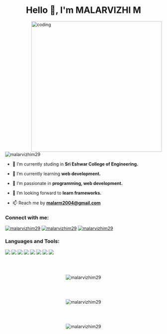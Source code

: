 <h1 align="center">Hello 👋, I'm MALARVIZHI M</h1>
<img align="right" alt="coding" width="420" src="https://img.freepik.com/premium-vector/woman-working-with-computer-home-office-student-freelancer-customer-service-call-center-support_113065-1269.jpg?w=2000">

<p align="left"> <img src="https://komarev.com/ghpvc/?username=malarvizhim29&label=Profile%20views&color=0e75b6&style=flat" alt="malarvizhim29"/> </p>

- 🔭 I’m currently studing in **Sri Eshwar College of Engineering.**

- 🌱 I’m currently learning **web development.**

- 👯 I’m passionate in **programming, web development.**

- 🤝 I’m looking forward to **learn frameworks.**

- 📫 Reach me by **malarm2004@gmail.com**

<h3 align="left">Connect with me:</h3>
<p align="left">
<a href="https://linkedin.com/in/malarvizhi m" target="blank"><img src="https://komarev.com/ghpvc/?username=malarvizhim29&label=Linkedin%20&color=0e75b6&style=flat" alt="malarvizhim29"/></a>
<a href="https://www.codechef.com/users/sece_mee026" target="blank"><img src="https://komarev.com/ghpvc/?username=malarvizhim29&label=Codechef%20&color=0e75b6&style=flat" alt="malarvizhim29"/></a>
<a href="https://www.leetcode.com/sece_mee026" target="blank"><img src="https://komarev.com/ghpvc/?username=malarvizhim29&label=Leetcode%20&color=0e75b6&style=flat" alt="malarvizhim29"/></a>
</p>

<h3 align="left">Languages and Tools:</h3>
<p align="left">
<img src="https://img.shields.io/badge/C-00599C?style=for-the-badge&logo=C&logoColor=white"/>
<img src="https://img.shields.io/badge/Java-ED8B00?style=for-the-badge&logo=java&logoColor=white"/>
<img src="https://img.shields.io/badge/Python-3776AB?style=for-the-badge&logo=python&logoColor=white"/>
<img src="https://img.shields.io/badge/JavaScript-F7DF1E?style=for-the-badge&logo=javascript&logoColor=black"/>
<img src="https://img.shields.io/badge/HTML5-E34F26?style=for-the-badge&logo=html5&logoColor=white" />
<img src="https://img.shields.io/badge/CSS3-1572B6?style=for-the-badge&logo=css3&logoColor=white" />
<img src="https://img.shields.io/badge/Git-F05032?style=for-the-badge&logo=git&logoColor=white " />
<img src="https://img.shields.io/badge/VS_Code-0078D4?style=for-the-badge&logo=visual%20studio%20code&logoColor=white   " />
</p>

<br>
<br>
<p align="center"><img src="https://github-readme-stats.vercel.app/api/top-langs?username=malarvizhim29&show_icons=true&locale=en&layout=compact&theme=dracula" alt="malarvizhim29" /></p>
<br>
<br>
<p align="center"><img src="https://github-readme-stats.vercel.app/api?username=malarvizhim29&show_icons=true&locale=en&theme=dracula" alt="malarvizhim29" /></p>
<br>
<br>
<p align="center" ><img src="https://github-readme-streak-stats.herokuapp.com/?user=malarvizhim29&&theme=dracula" alt="malarvizhim29" /></p>
